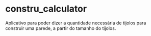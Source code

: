 # constru_calculator
Aplicativo para poder dizer a quantidade necessária de tijolos para construir uma parede, a partir do tamanho do tijolos.
